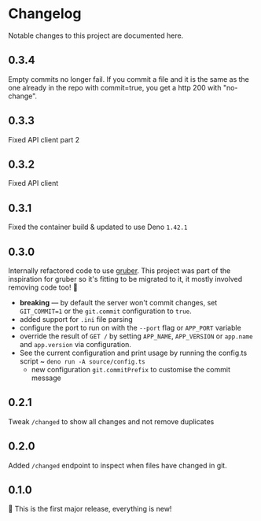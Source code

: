 # Changelog

Notable changes to this project are documented here.

## 0.3.4

Empty commits no longer fail. If you commit a file and it is the same as the one
already in the repo with commit=true, you get a http 200 with "no-change".

## 0.3.3

Fixed API client part 2

## 0.3.2

Fixed API client

## 0.3.1

Fixed the container build & updated to use Deno `1.42.1`

## 0.3.0

Internally refactored code to use [gruber](https://github.com/robb-j/gruber).
This project was part of the inspiration for gruber so it's fitting to be
migrated to it, it mostly involved removing code too! 🎉

- **breaking** — by default the server won't commit changes, set `GIT_COMMIT=1`
  or the `git.commit` configuration to `true`.
- added support for `.ini` file parsing
- configure the port to run on with the `--port` flag or `APP_PORT` variable
- override the result of `GET /` by setting `APP_NAME`, `APP_VERSION` or
  `app.name` and `app.version` via configuration.
- See the current configuration and print usage by running the config.ts script
  ~ `deno run -A source/config.ts`
  - new configuration `git.commitPrefix` to customise the commit message

## 0.2.1

Tweak `/changed` to show all changes and not remove duplicates

## 0.2.0

Added `/changed` endpoint to inspect when files have changed in git.

## 0.1.0

🎉 This is the first major release, everything is new!
